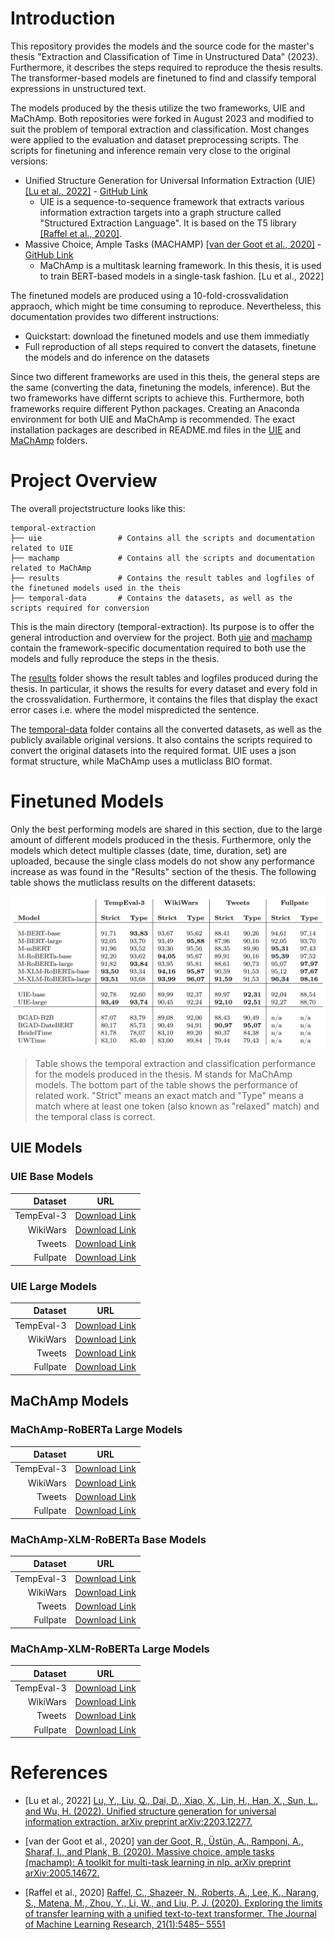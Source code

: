 # Introduction

This repository provides the models and the source code for the master's thesis "Extraction and Classification of Time in Unstructured Data" (2023).
Furthermore, it describes the steps required to reproduce the thesis results.
The transformer-based models are finetuned to find and classify temporal expressions in unstructured text.

The models produced by the thesis utilize the two frameworks, UIE and MaChAmp.
Both repositories were forked in August 2023 and modified to suit the problem of temporal extraction and classification.
Most changes were applied to the evaluation and dataset preprocessing scripts.
The scripts for finetuning and inference remain very close to the original versions:

* Unified Structure Generation for Universal Information Extraction (UIE) [[Lu et al., 2022]](#References) - [GitHub Link](https://github.com/universal-ie/UIE)
    * UIE is a sequence-to-sequence framework that extracts various information extraction targets into a graph structure called "Structured Extraction Language".
    It is based on the T5 library [[Raffel et al., 2020]](#References).
* Massive Choice, Ample Tasks (MACHAMP) [[van der Goot et al., 2020]](#References) - [GitHub Link](https://github.com/machamp-nlp/machamp)
    * MaChAmp is a multitask learning framework.
    In this thesis, it is used to train BERT-based models in a single-task fashion. [Lu et al., 2022]

The finetuned models are produced using a 10-fold-crossvalidation appraoch, which might be time consuming to reproduce.
Nevertheless, this documentation provides two different instructions:

* Quickstart: download the finetuned models and use them immediatly
* Full reproduction of all steps required to convert the datasets, finetune the models and do inference on the datasets

Since two different frameworks are used in this theis, the general steps are the same (converting the data, finetuning the models, inference). But the two frameworks have differnt scripts to achieve this.
Furthermore, both frameworks require different Python packages.
Creating an Anaconda environment for both UIE and MaChAmp is recommended.
The exact installation packages are described in README.md files in the [UIE](uie/README.md) and [MaChAmp](machamp/README.md) folders.



# Project Overview

The overall projectstructure looks like this:

```text
temporal-extraction
├── uie                 # Contains all the scripts and documentation related to UIE
├── machamp             # Contains all the scripts and documentation related to MaChAmp
├── results             # Contains the result tables and logfiles of the finetuned models used in the theis 
├── temporal-data       # Contains the datasets, as well as the scripts required for conversion
```

This is the main directory (temporal-extraction).
Its purpose is to offer the general introduction and overview for the project.
Both [uie](uie/README.md) and [machamp](machamp/README.md) contain the framework-specific documentation required to both use the models and fully reproduce the steps in the thesis.

The [results](results/README.md) folder shows the result tables and logfiles produced during the thesis.
In particular, it shows the results for every dataset and every fold in the crossvalidation.
Furthermore, it contains the files that display the exact error cases i.e. where the model mispredicted the sentence.

The [temporal-data](temporal-data/README.md) folder contains all the converted datasets, as well as the publicly available original versions.
It also contains the scripts required to convert the original datasets into the required format.
UIE uses a json format structure, while MaChAmp uses a mutliclass BIO format.



# Finetuned Models
Only the best performing models are shared in this section, due to the large amount of different models produced in the thesis.
Furthermore, only the models which detect multiple classes (date, time, duration, set) are uploaded, because the single class models do not show any performance increase as was found in the "Results" section of the thesis.
The following table shows the mutliclass results on the different datasets:

[![This table compares the most important metrics “Strict-F1” and “RelaxedType-F1” for the temporal extraction and classification tasks across all datasets and all models. The best three values per column are highlighted with bold font. Table 11 in the appendix C displays the standard deviation values for the MaChAmp (M) and UIE model rows.](docs/images/temporal-extraction-and-classification-performance.png)]()
> Table shows the temporal extraction and classification performance for the models produced in the thesis. M stands for MaChAmp models. The bottom part of the table shows the performance of related work. "Strict" means an exact match and "Type" means a match where at least one token (also known as "relaxed" match) and the temporal class is correct.

## UIE Models

### UIE Base Models 
| Dataset                        | URL                     |
|-------------------------------:|-------------------------|
| TempEval-3      | [Download Link](https://www.fdr.uni-hamburg.de/record/13599)                      |
| WikiWars        | [Download Link](https://www.fdr.uni-hamburg.de/record/13595)                      |
| Tweets          | [Download Link](https://www.fdr.uni-hamburg.de/record/13597)                      |
| Fullpate        | [Download Link](https://www.fdr.uni-hamburg.de/record/13601)                      |

### UIE Large Models 
| Dataset                        | URL                                                                |
|-------------------------------:|--------------------------------------------------------------------|
| TempEval-3      | [Download Link](https://www.fdr.uni-hamburg.de/record/13615)                      |
| WikiWars        | [Download Link](https://www.fdr.uni-hamburg.de/record/13617)                      |
| Tweets          | [Download Link](https://www.fdr.uni-hamburg.de/record/13619)                      |
| Fullpate        | [Download Link](https://www.fdr.uni-hamburg.de/record/13621)                      |

## MaChAmp Models

### MaChAmp-RoBERTa Large Models 
| Dataset                        | URL                                                                |
|-------------------------------:|--------------------------------------------------------------------|
| TempEval-3      | [Download Link](https://www.fdr.uni-hamburg.de/record/13623)                      |
| WikiWars        | [Download Link](https://www.fdr.uni-hamburg.de/record/13627)                      |
| Tweets          | [Download Link](https://www.fdr.uni-hamburg.de/record/13629)                      |
| Fullpate        | [Download Link](https://www.fdr.uni-hamburg.de/record/13625)                      |

### MaChAmp-XLM-RoBERTa Base Models 
| Dataset                        | URL                                                                |
|-------------------------------:|--------------------------------------------------------------------|
| TempEval-3      | [Download Link](https://www.fdr.uni-hamburg.de/record/13631)                      |
| WikiWars        | [Download Link](https://www.fdr.uni-hamburg.de/record/13635)                      |
| Tweets          | [Download Link](https://www.fdr.uni-hamburg.de/record/13637)                      |
| Fullpate        | [Download Link](https://www.fdr.uni-hamburg.de/record/13633)                      |

### MaChAmp-XLM-RoBERTa Large Models 
| Dataset                        | URL                                                                |
|-------------------------------:|--------------------------------------------------------------------|
| TempEval-3      | [Download Link](https://www.fdr.uni-hamburg.de/record/13589)                      |
| WikiWars        | [Download Link](https://www.fdr.uni-hamburg.de/record/13591)                      |
| Tweets          | [Download Link](https://www.fdr.uni-hamburg.de/record/13587)                      |
| Fullpate        | [Download Link](https://www.fdr.uni-hamburg.de/record/13593)                      |



# References
* [Lu et al., 2022] [Lu, Y., Liu, Q., Dai, D., Xiao, X., Lin, H., Han, X., Sun, L., and Wu, H. (2022). Unified structure generation for universal information extraction. arXiv preprint arXiv:2203.12277.](https://aclanthology.org/2022.acl-long.395/)

* [van der Goot et al., 2020] [van der Goot, R., Üstün, A., Ramponi, A., Sharaf, I., and Plank, B. (2020). Massive choice, ample tasks (machamp): A toolkit for multi-task learning in nlp. arXiv preprint arXiv:2005.14672.](https://arxiv.org/abs/2005.14672)

* [Raffel et al., 2020] [Raffel, C., Shazeer, N., Roberts, A., Lee, K., Narang, S., Matena, M., Zhou, Y., Li, W., and Liu, P. J. (2020). Exploring the limits of transfer learning with a unified text-to-text transformer. The Journal of Machine Learning Research, 21(1):5485– 5551](https://arxiv.org/abs/1910.10683)

[comment]: <> (Test comment)